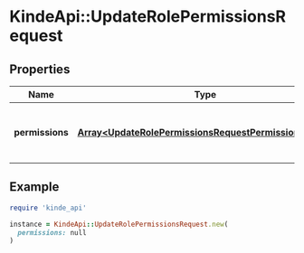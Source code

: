 # KindeApi::UpdateRolePermissionsRequest

## Properties

| Name | Type | Description | Notes |
| ---- | ---- | ----------- | ----- |
| **permissions** | [**Array&lt;UpdateRolePermissionsRequestPermissionsInner&gt;**](UpdateRolePermissionsRequestPermissionsInner.md) | Permissions to add or remove from the role. | [optional] |

## Example

```ruby
require 'kinde_api'

instance = KindeApi::UpdateRolePermissionsRequest.new(
  permissions: null
)
```

